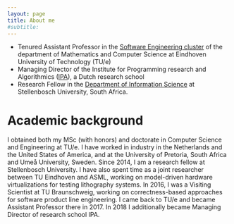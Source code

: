 ```yaml
---
layout: page
title: About me
#subtitle:
---
```


* Tenured Assistant Professor in the [Software Engineering cluster](https://set.win.tue.nl) of the department of Mathematics and Computer Science at Eindhoven University of Technology (TU/e)
* Managing Director of the Institute for Programming research and Algorithmics ([IPA](https://ipa.win.tue.nl)), a Dutch research school
* Research Fellow in the [Department of Information Science](https://suinformatics.com) at Stellenbosch University, South Africa.

# Academic background

I obtained both my MSc (with honors) and doctorate in Computer Science and Engineering at TU/e. I have worked in industry in the Netherlands and the United States of America, and at the University of Pretoria, South Africa and Umeå University, Sweden. Since 2014, I am a research fellow at Stellenbosch University. I have also spent time as a joint researcher between TU Eindhoven and ASML, working on model-driven hardware virtualizations for testing lithography systems. In 2016, I was a Visiting Scientist at TU Braunschweig, working on correctness-based approaches for software product line engineering. I came back to TU/e and became Assistant Professor there in 2017. In 2018 I additionally became Managing Director of research school IPA.
